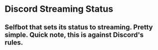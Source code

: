 # Discord Streaming Status
## Selfbot that sets its status to streaming. Pretty simple. Quick note, this is against Discord's rules.
